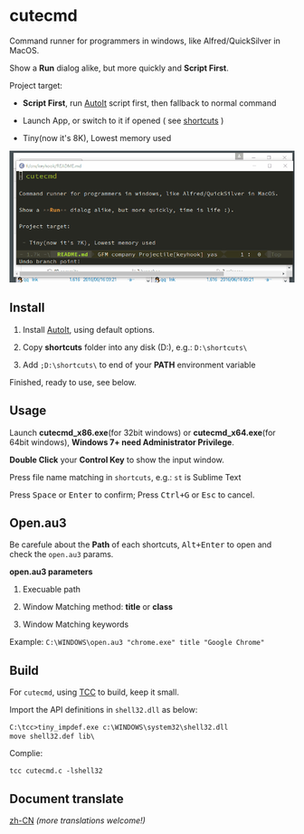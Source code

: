 # cutecmd

Command runner for programmers in windows, like Alfred/QuickSilver in MacOS.

Show a **Run** dialog alike, but more quickly and **Script First**.

Project target:

 - **Script First**, run [AutoIt](https://www.autoitscript.com/site/autoit/) script first, then fallback to normal command

 - Launch App, or switch to it if opened ( see [shortcuts](shortcuts) )

 - Tiny(now it's 8K), Lowest memory used

![CuteCmd snapshot](screenshot.gif)


## Install

1. Install [AutoIt](https://www.autoitscript.com/site/autoit/downloads/), using default options.

2. Copy **shortcuts** folder into any disk (D:), e.g.: `D:\shortcuts\`

3. Add `;D:\shortcuts\` to end of your **PATH** environment variable

Finished, ready to use, see below.


## Usage

Launch **cutecmd_x86.exe**(for 32bit windows) or **cutecmd_x64.exe**(for 64bit windows), **Windows 7+ need Administrator Privilege**.

**Double Click** your **Control Key** to show the input window.

Press file name matching in `shortcuts`, e.g.: `st` is Sublime Text

Press <kbd>Space</kbd> or <kbd>Enter</kbd> to confirm; Press <kbd>Ctrl+G</kbd> or <kbd>Esc</kbd> to cancel.


## Open.au3

Be carefule about the **Path** of each shortcuts, <kbd>Alt+Enter</kbd> to open and check the `open.au3` params.

**open.au3 parameters**

1. Execuable path

2. Window Matching method: **title** or **class**

3. Window Matching keywords

Example: `C:\WINDOWS\open.au3 "chrome.exe" title "Google Chrome"`


## Build

For `cutecmd`, using [TCC](http://bellard.org/tcc/) to build, keep it small.

Import the API definitions in `shell32.dll` as below:

    C:\tcc>tiny_impdef.exe c:\WINDOWS\system32\shell32.dll
    move shell32.def lib\

Complie:

    tcc cutecmd.c -lshell32

## Document translate

[zh-CN](docs/README-zh-CN.md)
*(more translations welcome!)*





